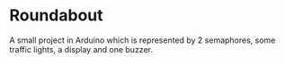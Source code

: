 # Roundabout
A small project in Arduino which is represented by 2 semaphores, some traffic lights, a display and one buzzer.
